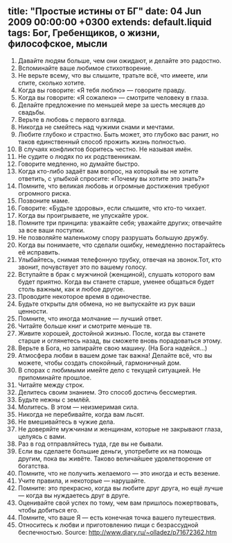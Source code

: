 title: "Простые истины от БГ"
date: 04 Jun 2009 00:00:00 +0300
extends: default.liquid
tags: Бог, Гребенщиков, о жизни, философское, мысли
---
  1. Давайте людям больше, чем они ожидают, и делайте это радостно.
  2. Вспоминайте ваше любимое стихотворение.
  3. Не верьте всему, что вы слышите, тратьте всё, что имеете, или спите, сколько хотите.
  4. Когда вы говорите: «Я тебя люблю» — говорите правду.
  5. Когда вы говорите: «Я сожалею» — смотрите человеку в глаза.
  6. Делайте предложение по меньшей мере за шесть месяцев до свадьбы.
  7. Верьте в любовь с первого взгляда.
  8. Никогда не смейтесь над чужими снами и мечтами.
  9. Любите глубоко и страстно. Быть может, это глубоко вас ранит, но таков единственный способ прожить жизнь полностью.
  10. В случаях конфликтов боритесь честно. Не называя имён.
  11. Не судите о людях по их родственникам.
  12. Говорите медленно, но думайте быстро.
  13. Когда кто-либо задаёт вам вопрос, на который вы не хотите ответить, с улыбкой спросите: «Почему вы хотите это знать?»
  14. Помните, что великая любовь и огромные достижения требуют огромного риска.
  15. Позвоните маме.
  16. Говорите: «Будьте здоровы», если слышите, что кто-то чихает.
  17. Когда вы проигрываете, не упускайте урок.
  18. Помните три принципа: уважайте себя; уважайте других; отвечайте за все ваши поступки.
  19. Не позволяйте маленькому спору разрушать большую дружбу.
  20. Когда вы понимаете, что сделали ошибку, немедленно постарайтесь её исправить.
  21. Улыбайтесь, снимая телефонную трубку, отвечая на звонок.Тот, кто звонит, почувствует это по вашему голосу.
  22. Вступайте в брак с мужчиной (женщиной), слушать которого вам будет приятно. Когда вы станете старше, уменее общаться будет столь важным, как и любое другое.
  23. Проводите некоторое время в одиночестве.
  24. Будьте открыты для обмена, но не выпускайте из рук ваши ценности.
  25. Помните, что иногда молчание — лучший ответ.
  26. Читайте больше книг и смотрите меньше тв.
  27. Живите хорошей, достойной жизнью. После, когда вы станете старше и оглянетесь назад, вы сможете вновь порадоваться этому.
  28. Верьте в Бога, но запирайте свою машину. (На Бога надейся…)
  29. Атмосфера любви в вашем доме так важна! Делайте всё, что вы можете, чтобы создать спокойный, гармоничный дом.
  30. В спорах с любимыми имейте дело с текущей ситуацией. Не припоминайте прошлое.
  31. Читайте между строк.
  32. Делитесь своим знанием. Это способ достичь бессмертия.
  33. Будьте нежны с землёй.
  34. Молитесь. В этом — неизмеримая сила.
  35. Никогда не перебивайте, когда вам льсят.
  36. Не вмешивайтесь в чужие дела.
  37. Не доверяйте мужчинам и женщинам, которые не закрывают глаза, целуясь с вами.
  38. Раз в год отправляйтесь туда, где вы не бывали.
  39. Если вы сделаете большие деньги, употребите их на помощь другим, пока вы живёте. Таково величайшее удовлетворение от богатства.
  40. Помните, что не получить желаемого — это иногда и есть везение.
  41. Учите правила, и некоторые — нарушайте.
  42. Помните: это прекрасно, когда вы любите друг друга, но ещё лучше — когда вы нуждаетесь друг в друге.
  43. Оценивайте свой успех по тому, чем вам пришлось пожертвовать, чтобы добиться его.
  44. Помните, что ваше Я — есть конечная точка вашего путешествия.
  45. Относитесь к любви и приготовлению пищи с безрассудной беспечностью.
Source: <http://www.diary.ru/~olladez/p71672362.htm>
